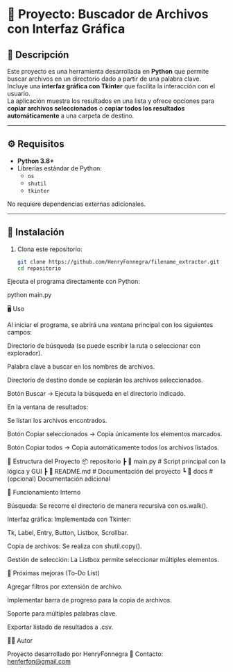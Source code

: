 # 📌 Proyecto: Buscador de Archivos con Interfaz Gráfica

## 📖 Descripción  
Este proyecto es una herramienta desarrollada en **Python** que permite buscar archivos en un directorio dado a partir de una palabra clave.  
Incluye una **interfaz gráfica con Tkinter** que facilita la interacción con el usuario.  
La aplicación muestra los resultados en una lista y ofrece opciones para **copiar archivos seleccionados** o **copiar todos los resultados automáticamente** a una carpeta de destino.

---

## ⚙️ Requisitos  

- **Python 3.8+**  
- Librerías estándar de Python:  
  - `os`  
  - `shutil`  
  - `tkinter`  

No requiere dependencias externas adicionales.

---

## 🚀 Instalación  

1. Clona este repositorio:  
   ```bash
   git clone https://github.com/HenryFonnegra/filename_extractor.git
   cd repositorio

Ejecuta el programa directamente con Python:

python main.py

🖥️ Uso

Al iniciar el programa, se abrirá una ventana principal con los siguientes campos:

Directorio de búsqueda (se puede escribir la ruta o seleccionar con explorador).

Palabra clave a buscar en los nombres de archivos.

Directorio de destino donde se copiarán los archivos seleccionados.

Botón Buscar → Ejecuta la búsqueda en el directorio indicado.

En la ventana de resultados:

Se listan los archivos encontrados.

Botón Copiar seleccionados → Copia únicamente los elementos marcados.

Botón Copiar todos → Copia automáticamente todos los archivos listados.

📂 Estructura del Proyecto
📦 repositorio
 ┣ 📜 main.py           # Script principal con la lógica y GUI
 ┣ 📜 README.md         # Documentación del proyecto
 ┗ 📂 docs              # (opcional) Documentación adicional

🔧 Funcionamiento Interno

Búsqueda: Se recorre el directorio de manera recursiva con os.walk().

Interfaz gráfica: Implementada con Tkinter:

Tk, Label, Entry, Button, Listbox, Scrollbar.

Copia de archivos: Se realiza con shutil.copy().

Gestión de selección: La Listbox permite seleccionar múltiples elementos.

📌 Próximas mejoras (To-Do List)

 Agregar filtros por extensión de archivo.

 Implementar barra de progreso para la copia de archivos.

 Soporte para múltiples palabras clave.

 Exportar listado de resultados a .csv.

🧑‍💻 Autor

Proyecto desarrollado por HenryFonnegra
📧 Contacto: henferfon@gmail.com